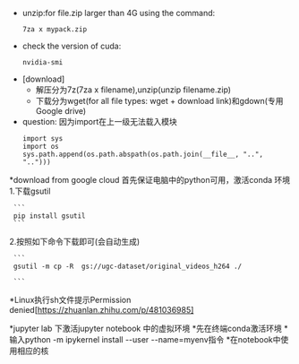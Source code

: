  * unzip:for file.zip larger than 4G using the command:
     ```
     7za x mypack.zip
     ```
  * check the version of cuda:
    ```
    nvidia-smi
    ```
  * [download]
     * 解压分为7z(7za x filename),unzip(unzip filename.zip)
     * 下载分为wget(for all file types: wget + download link)和gdown(专用Google drive)
  * question: 因为import在上一级无法载入模块
     ```
     import sys
     import os
     sys.path.append(os.path.abspath(os.path.join(__file__, "..", "..")))
     ```
  *download from google cloud
  首先保证电脑中的python可用，激活conda 环境
  1.下载gsutil
     
     ```
     pip install gsutil
     ```
  2.按照如下命令下载即可(会自动生成)
     
     ```
     gsutil -m cp -R  gs://ugc-dataset/original_videos_h264 ./

     ```
*Linux执行sh文件提示Permission denied[https://zhuanlan.zhihu.com/p/481036985]

*jupyter lab 下激活jupyter notebook 中的虚拟环境
     *先在终端conda激活环境
     *输入python -m ipykernel install --user --name=myenv指令
     *在notebook中使用相应的核


